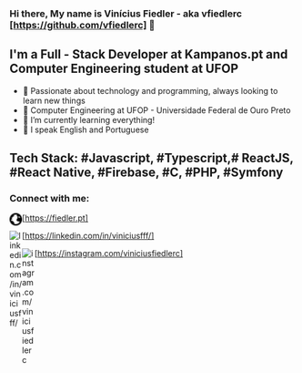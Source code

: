 ### Hi there, My name is Vinícius Fiedler - aka vfiedlerc [https://github.com/vfiedlerc] 👋

## I'm a Full - Stack Developer at Kampanos.pt and Computer Engineering student at UFOP

- 🔭 Passionate about technology and programming, always looking to learn new things
- 🌱 Computer Engineering at UFOP - Universidade Federal de Ouro Preto
- 👯 I’m currently learning everything!
- 🥅 I speak English and Portuguese

## Tech Stack: #Javascript, #Typescript,# ReactJS, #React Native, #Firebase, #C, #PHP, #Symfony

### Connect with me:

<img align="left" alt="fiedler.pt" width="22px" src="https://raw.githubusercontent.com/iconic/open-iconic/master/svg/globe.svg" /> [https://fiedler.pt]

<img align="left" alt="linkedin.com/in/viniciusfff/" width="22px" src="https://cdn.jsdelivr.net/npm/simple-icons@v3/icons/linkedin.svg" /> [https://linkedin.com/in/viniciusfff/]

<img align="left" alt="instagram.com/viniciusfiedlerc" width="22px" src="https://cdn.jsdelivr.net/npm/simple-icons@v3/icons/instagram.svg" /> [https://instagram.com/viniciusfiedlerc]

<br />
